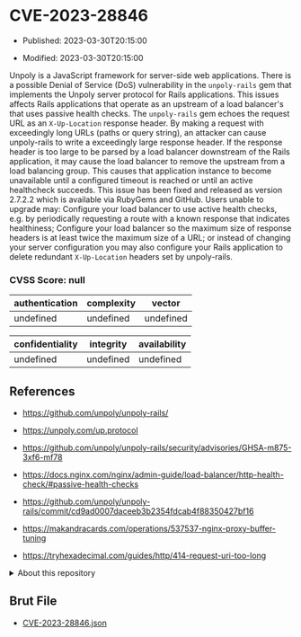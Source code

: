 # CVE-2023-28846

- Published: 2023-03-30T20:15:00

- Modified: 2023-03-30T20:15:00

Unpoly is a JavaScript framework for server-side web applications. There is a possible Denial of Service (DoS) vulnerability in the `unpoly-rails` gem that implements the Unpoly server protocol for Rails applications. This issues affects Rails applications that operate as an upstream of a load balancer's that uses passive health checks. The `unpoly-rails` gem echoes the request URL as an `X-Up-Location` response header. By making a request with exceedingly long URLs (paths or query string), an attacker can cause unpoly-rails to write a exceedingly large response header. If the response header is too large to be parsed by a load balancer downstream of the Rails application, it may cause the load balancer to remove the upstream from a load balancing group. This causes that application instance to become unavailable until a configured timeout is reached or until an active healthcheck succeeds. This issue has been fixed and released as version 2.7.2.2 which is available via RubyGems and GitHub. Users unable to upgrade may: Configure your load balancer to use active health checks, e.g. by periodically requesting a route with a known response that indicates healthiness; Configure your load balancer so the maximum size of response headers is at least twice the maximum size of a URL; or instead of changing your server configuration you may also configure your Rails application to delete redundant `X-Up-Location` headers set by unpoly-rails.

### CVSS Score: **null**

| authentication | complexity | vector |
| --- | --- | --- |
| undefined | undefined | undefined |

| confidentiality | integrity | availability |
| --- | --- | --- |
| undefined | undefined | undefined |

## References

* https://github.com/unpoly/unpoly-rails/

* https://unpoly.com/up.protocol

* https://github.com/unpoly/unpoly-rails/security/advisories/GHSA-m875-3xf6-mf78

* https://docs.nginx.com/nginx/admin-guide/load-balancer/http-health-check/#passive-health-checks

* https://github.com/unpoly/unpoly-rails/commit/cd9ad0007daceeb3b2354fdcab4f88350427bf16

* https://makandracards.com/operations/537537-nginx-proxy-buffer-tuning

* https://tryhexadecimal.com/guides/http/414-request-uri-too-long

<details>
<summary>About this repository</summary> 

  This repository is part of the project [Live Hack CVE](https://github.com/Live-Hack-CVE). Main website can be found [www.live-hack.org](https://www.live-hack.org) 
  
  Made by [Sn0wAlice](https://github.com/Sn0wAlice) for the people that care about security and need to have a feed of the latest CVEs. Hope you enjoy it, don't forget to star the repo and follow me on [Twitter](https://twitter.com/Sn0wAlice) and [Github](https://github.com/Sn0wAlice). And that is my [personnal website](https://www.alice-snow.me/)

  - [Home Page](https://github.com/Live-Hack-CVE)
  - [Framework](https://github.com/Live-Hack-CVE/cve-framework)
  - [CVE database](https://github.com/Live-Hack-CVE/full_database)
  - [Changelog](https://github.com/Live-Hack-CVE/Changelog)
</details>

## Brut File

* [CVE-2023-28846.json](https://raw.githubusercontent.com/Live-Hack-CVE/full_database/main/cves/2023/CVE-2023-28846.json)

